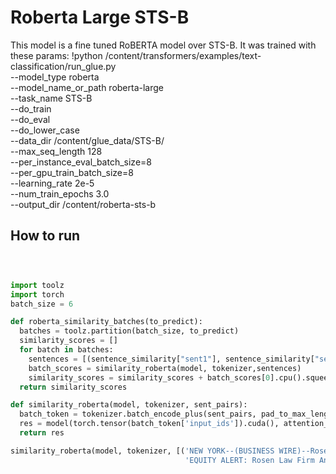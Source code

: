 

# Roberta Large STS-B

This model is a fine tuned RoBERTA model over STS-B.
It was trained with these params:
!python /content/transformers/examples/text-classification/run_glue.py \
    --model_type roberta \
    --model_name_or_path roberta-large \
    --task_name STS-B \
    --do_train \
    --do_eval \
    --do_lower_case \
    --data_dir /content/glue_data/STS-B/ \
    --max_seq_length 128 \
    --per_instance_eval_batch_size=8   \
    --per_gpu_train_batch_size=8   \
    --learning_rate 2e-5 \
    --num_train_epochs 3.0 \
    --output_dir /content/roberta-sts-b


## How to run

```python



import toolz
import torch
batch_size = 6

def roberta_similarity_batches(to_predict):
  batches = toolz.partition(batch_size, to_predict)
  similarity_scores = []  
  for batch in batches: 
    sentences = [(sentence_similarity["sent1"], sentence_similarity["sent2"])  for sentence_similarity in batch]   
    batch_scores = similarity_roberta(model, tokenizer,sentences)
    similarity_scores = similarity_scores + batch_scores[0].cpu().squeeze(axis=1).tolist()
  return similarity_scores

def similarity_roberta(model, tokenizer, sent_pairs):
  batch_token = tokenizer.batch_encode_plus(sent_pairs, pad_to_max_length=True, max_length=500)
  res = model(torch.tensor(batch_token['input_ids']).cuda(), attention_mask=torch.tensor(batch_token["attention_mask"]).cuda())  
  return res

similarity_roberta(model, tokenizer, [('NEW YORK--(BUSINESS WIRE)--Rosen Law Firm, a global investor rights law firm, announces it is investigating potential securities claims on behalf of shareholders of Vale S.A. ( VALE ) resulting from allegations that Vale may have issued materially misleading business information to the investing public',
                                       'EQUITY ALERT: Rosen Law Firm Announces Investigation of Securities Claims Against Vale S.A. – VALE')])
                                       
```                                 
